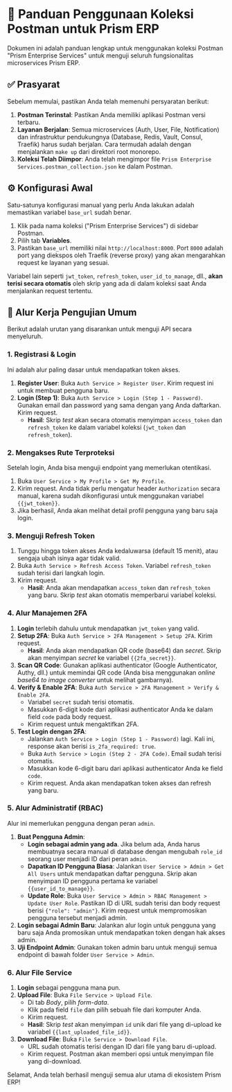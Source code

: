 # 🚀 Panduan Penggunaan Koleksi Postman untuk Prism ERP

Dokumen ini adalah panduan lengkap untuk menggunakan koleksi Postman "Prism Enterprise Services" untuk menguji seluruh fungsionalitas microservices Prism ERP.

## ✅ Prasyarat

Sebelum memulai, pastikan Anda telah memenuhi persyaratan berikut:

1.  **Postman Terinstal**: Pastikan Anda memiliki aplikasi Postman versi terbaru.
2.  **Layanan Berjalan**: Semua microservices (Auth, User, File, Notification) dan infrastruktur pendukungnya (Database, Redis, Vault, Consul, Traefik) harus sudah berjalan. Cara termudah adalah dengan menjalankan `make up` dari direktori root monorepo.
3.  **Koleksi Telah Diimpor**: Anda telah mengimpor file `Prism Enterprise Services.postman_collection.json` ke dalam Postman.

## ⚙️ Konfigurasi Awal

Satu-satunya konfigurasi manual yang perlu Anda lakukan adalah memastikan variabel `base_url` sudah benar.

1.  Klik pada nama koleksi ("Prism Enterprise Services") di sidebar Postman.
2.  Pilih tab **Variables**.
3.  Pastikan `base_url` memiliki nilai `http://localhost:8000`. Port `8000` adalah port yang diekspos oleh Traefik (reverse proxy) yang akan mengarahkan request ke layanan yang sesuai.

Variabel lain seperti `jwt_token`, `refresh_token`, `user_id_to_manage`, dll., **akan terisi secara otomatis** oleh skrip yang ada di dalam koleksi saat Anda menjalankan request tertentu.

## 🧪 Alur Kerja Pengujian Umum

Berikut adalah urutan yang disarankan untuk menguji API secara menyeluruh.

### 1. Registrasi & Login

Ini adalah alur paling dasar untuk mendapatkan token akses.

1.  **Register User**: Buka `Auth Service > Register User`. Kirim request ini untuk membuat pengguna baru.
2.  **Login (Step 1)**: Buka `Auth Service > Login (Step 1 - Password)`. Gunakan email dan password yang sama dengan yang Anda daftarkan. Kirim request.
    -   **Hasil**: Skrip *test* akan secara otomatis menyimpan `access_token` dan `refresh_token` ke dalam variabel koleksi (`jwt_token` dan `refresh_token`).

### 2. Mengakses Rute Terproteksi

Setelah login, Anda bisa menguji endpoint yang memerlukan otentikasi.

1.  Buka `User Service > My Profile > Get My Profile`.
2.  Kirim request. Anda tidak perlu mengatur header `Authorization` secara manual, karena sudah dikonfigurasi untuk menggunakan variabel `{{jwt_token}}`.
3.  Jika berhasil, Anda akan melihat detail profil pengguna yang baru saja login.

### 3. Menguji Refresh Token

1.  Tunggu hingga token akses Anda kedaluwarsa (default 15 menit), atau sengaja ubah isinya agar tidak valid.
2.  Buka `Auth Service > Refresh Access Token`. Variabel `refresh_token` sudah terisi dari langkah login.
3.  Kirim request.
    -   **Hasil**: Anda akan mendapatkan `access_token` dan `refresh_token` yang baru. Skrip *test* akan otomatis memperbarui variabel koleksi.

### 4. Alur Manajemen 2FA

1.  **Login** terlebih dahulu untuk mendapatkan `jwt_token` yang valid.
2.  **Setup 2FA**: Buka `Auth Service > 2FA Management > Setup 2FA`. Kirim request.
    -   **Hasil**: Anda akan mendapatkan QR code (base64) dan *secret*. Skrip akan menyimpan *secret* ke variabel `{{2fa_secret}}`.
3.  **Scan QR Code**: Gunakan aplikasi authenticator (Google Authenticator, Authy, dll.) untuk memindai QR code (Anda bisa menggunakan *online base64 to image converter* untuk melihat gambarnya).
4.  **Verify & Enable 2FA**: Buka `Auth Service > 2FA Management > Verify & Enable 2FA`.
    -   Variabel `secret` sudah terisi otomatis.
    -   Masukkan 6-digit kode dari aplikasi authenticator Anda ke dalam field `code` pada body request.
    -   Kirim request untuk mengaktifkan 2FA.
5.  **Test Login dengan 2FA**:
    -   Jalankan `Auth Service > Login (Step 1 - Password)` lagi. Kali ini, response akan berisi `is_2fa_required: true`.
    -   Buka `Auth Service > Login (Step 2 - 2FA Code)`. Email sudah terisi otomatis.
    -   Masukkan kode 6-digit baru dari aplikasi authenticator Anda ke field `code`.
    -   Kirim request. Anda akan mendapatkan token akses dan refresh yang baru.

### 5. Alur Administratif (RBAC)

Alur ini memerlukan pengguna dengan peran `admin`.

1.  **Buat Pengguna Admin**:
    -   **Login sebagai admin yang ada**. Jika belum ada, Anda harus membuatnya secara manual di database dengan mengubah `role_id` seorang user menjadi ID dari peran `admin`.
    -   **Dapatkan ID Pengguna Biasa**: Jalankan `User Service > Admin > Get All Users` untuk mendapatkan daftar pengguna. Skrip akan menyimpan ID pengguna pertama ke variabel `{{user_id_to_manage}}`.
    -   **Update Role**: Buka `User Service > Admin > RBAC Management > Update User Role`. Pastikan ID di URL sudah terisi dan body request berisi `{"role": "admin"}`. Kirim request untuk mempromosikan pengguna tersebut menjadi admin.
2.  **Login sebagai Admin Baru**: Jalankan alur login untuk pengguna yang baru saja Anda promosikan untuk mendapatkan token dengan hak akses admin.
3.  **Uji Endpoint Admin**: Gunakan token admin baru untuk menguji semua endpoint di bawah folder `User Service > Admin`.

### 6. Alur File Service

1.  **Login** sebagai pengguna mana pun.
2.  **Upload File**: Buka `File Service > Upload File`.
    -   Di tab *Body*, pilih *form-data*.
    -   Klik pada field `file` dan pilih sebuah file dari komputer Anda.
    -   Kirim request.
    -   **Hasil**: Skrip *test* akan menyimpan `id` unik dari file yang di-upload ke variabel `{{last_uploaded_file_id}}`.
3.  **Download File**: Buka `File Service > Download File`.
    -   URL sudah otomatis terisi dengan ID dari file yang baru di-upload.
    -   Kirim request. Postman akan memberi opsi untuk menyimpan file yang di-download.

Selamat, Anda telah berhasil menguji semua alur utama di ekosistem Prism ERP!
